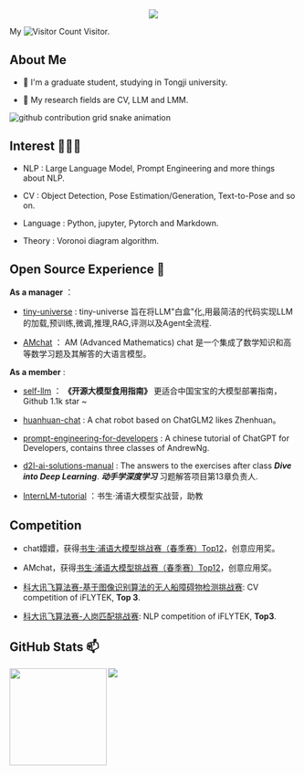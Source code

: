 <div align="center">
    <img src="image/readme_file.png">
</div>

My ![Visitor Count](https://profile-counter.glitch.me/Hongru0306/count.svg) Visitor.

## About Me  
- 🌱 I'm a graduate student, studying in Tongji university.

- 💬 My research fields are CV, LLM and LMM.

<picture>
  <source media="(prefers-color-scheme: dark)" srcset="https://raw.githubusercontent.com/Hongru0306/Hongru0306/output/github-contribution-grid-snake-dark.svg">
  <source media="(prefers-color-scheme: light)" srcset="https://raw.githubusercontent.com/Hongru0306/Hongru0306/output/github-contribution-grid-snake.svg">
  <img alt="github contribution grid snake animation" src="https://raw.githubusercontent.com/Hongru0306/Hongru0306/output/github-contribution-grid-snake.svg">
</picture>

## Interest 👨🏽‍💻
- NLP : Large Language Model, Prompt Engineering and more things about NLP.

- CV : Object Detection, Pose Estimation/Generation, Text-to-Pose and so on.

- Language : Python, jupyter, Pytorch and Markdown.

- Theory : Voronoi diagram algorithm.

## Open Source Experience 👯

**As a manager** ：

- [tiny-universe](https://github.com/datawhalechina/DOPMC/issues/226) : tiny-universe 旨在将LLM"白盒"化,用最简洁的代码实现LLM的加载,预训练,微调,推理,RAG,评测以及Agent全流程.

- [AMchat](https://github.com/AXYZdong/AMchat.git) ： AM (Advanced Mathematics) chat 是一个集成了数学知识和高等数学习题及其解答的大语言模型。

**As a member** :

- [self-llm](https://github.com/datawhalechina/self-llm.git) ： **《开源大模型食用指南》** 更适合中国宝宝的大模型部署指南，Github 1.1k star ~

- [huanhuan-chat](https://github.com/KMnO4-zx/huanhuan-chat.git) : A chat robot based on ChatGLM2 likes Zhenhuan。

- [prompt-engineering-for-developers](https://github.com/datawhalechina/prompt-engineering-for-developers.git) : A chinese tutorial of ChatGPT for Developers, contains three classes of AndrewNg.

- [d2l-ai-solutions-manual](https://github.com/datawhalechina/d2l-ai-solutions-manual.git) : The answers to the exercises after class _**Dive into Deep Learning**_. ***动手学深度学习*** 习题解答项目第13章负责人.

- [InternLM-tutorial](https://github.com/InternLM/tutorial.git) ：书生·浦语大模型实战营，助教

## Competition

- chat嬛嬛，获得[书生·浦语大模型挑战赛（春季赛）Top12](https://mp.weixin.qq.com/s/8Xh232cWplgg3qdfMdD0YQ)，创意应用奖。

- AMchat，获得[书生·浦语大模型挑战赛（春季赛）Top12](https://mp.weixin.qq.com/s/8Xh232cWplgg3qdfMdD0YQ)，创意应用奖。

- [科大讯飞算法赛-基于图像识别算法的无人船障碍物检测挑战赛](https://challenge.xfyun.cn/topic/info?type=unmanned-ship-obstacle): CV competition of iFLYTEK, **Top 3**.

- [科大讯飞算法赛-人岗匹配挑战赛](http://challenge.xfyun.cn/topic/info?type=person-post-matching-2023): NLP competition of iFLYTEK, **Top3**.


## GitHub Stats 📫

<div>
  <img height="170" align="left" src="https://github-readme-stats.vercel.app/api?username=Hongru0306&show_icons=true&theme=light" />
  <img src="https://github-readme-stats.vercel.app/api/top-langs/?username=Hongru0306&hide_langs_below=1&theme=default&line_height=27&layout=compact" />
</div>
